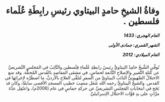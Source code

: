 <h1 dir="rtl">وفاةُ الشيخِ حامدٍ البيتاوي رئيسِ رابِطَةِ عُلَماء فلسطين .</h1>

<h5 dir="rtl">العام الهجري:  1433

الشهر القمري: جمادى الأولى

العام الميلادي: 2012</h5>

<p dir="rtl">تُوفِّي الشَّيخُ حامِدٌ البَيتاويُّ رئيسُ رابطةِ عُلَماءِ فِلَسطين والنَّائِبُ في المَجلسِ التَّشريعيِّ عن كُتلةِ التَّغييرِ والإصلاحِ التَّابعةِ لحماسٍ، في مشفَى المقاصِدِ بالقُدس المُحتلَّة. وقد منع الاحتلالُ الصِّهيونِيُّ النائبَ البيتاويَّ من السفرِ لتلقِّي العلاج بالأردنِّ، ما اضطَرَّه لإجرائِها في القدس. والشيخُ البيتاويُّ رحمه الله شَغَل منصِبَ خطيبِ المسجدِ الأقصى سابقًا، وكان قد نَجَح في انتخاباتِ المَجلسِ التشريعيِّ عن حركةِ حماسٍ في عام (2006م)، واعتُقِل عدَّةَ مرَّاتٍ على يدِ قوَّات الاحتلال الإسرائيليِّ.</p></br>
